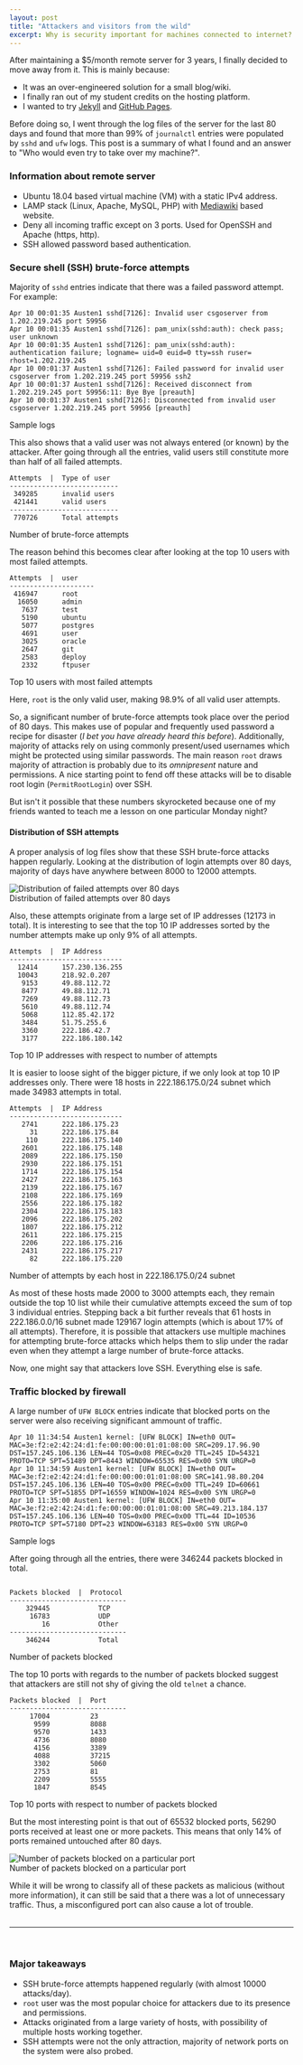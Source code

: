 ```yaml
---
layout: post
title: "Attackers and visitors from the wild"
excerpt: Why is security important for machines connected to internet? Observations from log files of a remote server.
---
```


After maintaining a $5/month remote server for 3 years, I
finally decided to move away from it. This is mainly because:
- It was an over-engineered solution for a small blog/wiki.
- I finally ran out of my student credits on the hosting platform.
- I wanted to try [Jekyll](https://jekyllrb.com/) and [GitHub Pages](https://pages.github.com/).

Before doing so, I went through the log files of the server for
the last 80 days and found that more than 99% of `journalctl` entries were
populated by `sshd` and `ufw` logs. This post is a summary of what I found
and an answer to "Who would even try to take over my machine?".

### **Information about remote server**
- Ubuntu 18.04 based virtual machine (VM) with a static IPv4 address.
- LAMP stack (Linux, Apache, MySQL, PHP) with [Mediawiki](https://www.mediawiki.org/wiki/MediaWiki) based website.
- Deny all incoming traffic except on 3 ports. Used for OpenSSH and Apache (https, http).
- SSH allowed password based authentication.

### **Secure shell (SSH) brute-force attempts**
Majority of `sshd` entries indicate that there was a failed password attempt. For example:

```
Apr 10 00:01:35 Austen1 sshd[7126]: Invalid user csgoserver from 1.202.219.245 port 59956
Apr 10 00:01:35 Austen1 sshd[7126]: pam_unix(sshd:auth): check pass; user unknown
Apr 10 00:01:35 Austen1 sshd[7126]: pam_unix(sshd:auth): authentication failure; logname= uid=0 euid=0 tty=ssh ruser= rhost=1.202.219.245
Apr 10 00:01:37 Austen1 sshd[7126]: Failed password for invalid user csgoserver from 1.202.219.245 port 59956 ssh2
Apr 10 00:01:37 Austen1 sshd[7126]: Received disconnect from 1.202.219.245 port 59956:11: Bye Bye [preauth]
Apr 10 00:01:37 Austen1 sshd[7126]: Disconnected from invalid user csgoserver 1.202.219.245 port 59956 [preauth]
```
<figcaption>Sample logs</figcaption>

This also shows that a valid user was not always entered (or known) by the attacker. After going through all the entries,
valid users still constitute more than half of all failed attempts.  

```
Attempts  |  Type of user
---------------------------
 349285      invalid users
 421441      valid users
---------------------------
 770726      Total attempts
```
<figcaption>Number of brute-force attempts</figcaption>

The reason behind this becomes clear after looking at the top 10 users with most failed attempts.

```
Attempts  |  user
---------------------
 416947      root
  16050      admin
   7637      test
   5190      ubuntu
   5077      postgres
   4691      user
   3025      oracle
   2647      git
   2583      deploy
   2332      ftpuser
```
<figcaption>Top 10 users with most failed attempts</figcaption>

Here, `root` is the only valid user, making 98.9% of all valid user attempts.

So, a significant number of brute-force attempts took place over the period of 80 days. This makes use of popular and frequently used password a recipe for disaster (_I bet you have already heard this before_). Additionally, majority of attacks rely on using commonly present/used usernames which might be protected using similar passwords. The main reason `root` draws majority of attraction is probably due to its _omnipresent_ nature and permissions. A nice starting point to fend off these attacks will be to disable root login (`PermitRootLogin`) over SSH.

But isn't it possible that these numbers skyrocketed because one of my friends wanted to teach me a lesson on one particular Monday night?

#### **Distribution of SSH attempts**
A proper analysis of log files show that these SSH brute-force attacks happen regularly. Looking at the distribution
of login attempts over 80 days, majority of days have anywhere between 8000 to 12000 attempts.  

<img alt="Distribution of failed attempts over 80 days" src="/assets/server-logs/daily-attempts.png">
<figcaption>Distribution of failed attempts over 80 days</figcaption>

Also, these attempts originate from a large set of IP addresses (12173 in total). It is interesting to see that
the top 10 IP addresses sorted by the number attempts make up only 9% of all attempts.

```
Attempts  |  IP Address
----------------------------
  12414      157.230.136.255
  10043      218.92.0.207
   9153      49.88.112.72
   8477      49.88.112.71
   7269      49.88.112.73
   5610      49.88.112.74
   5068      112.85.42.172
   3484      51.75.255.6
   3360      222.186.42.7
   3177      222.186.180.142
```
<figcaption>Top 10 IP addresses with respect to number of attempts</figcaption>

It is easier to loose sight of the bigger picture, if we only look at top 10 IP addresses only.
There were 18 hosts in 222.186.175.0/24 subnet which made 34983 attempts in total.

```
Attempts  |  IP Address
----------------------------
   2741      222.186.175.23
     31      222.186.175.84
    110      222.186.175.140
   2601      222.186.175.148
   2089      222.186.175.150
   2930      222.186.175.151
   1714      222.186.175.154
   2427      222.186.175.163
   2139      222.186.175.167
   2108      222.186.175.169
   2556      222.186.175.182
   2304      222.186.175.183
   2096      222.186.175.202
   1807      222.186.175.212
   2611      222.186.175.215
   2206      222.186.175.216
   2431      222.186.175.217
     82      222.186.175.220
```
<figcaption>Number of attempts by each host in 222.186.175.0/24 subnet</figcaption>

As most of these hosts made 2000 to 3000 attempts each, they remain outside the top 10 list
while their cumulative attempts exceed the sum of top 3 individual entries. Stepping back a bit
further reveals that 61 hosts in 222.186.0.0/16 subnet made 129167 login attempts (which is about 17%
of all attempts). Therefore, it is possible that attackers use multiple machines for
attempting brute-force attacks which helps them to slip under the radar even when they attempt a large number of brute-force attacks.

Now, one might say that attackers love SSH. Everything else is safe.

### **Traffic blocked by firewall**
A large number of `UFW BLOCK` entries indicate that blocked ports on the server were also receiving significant ammount of
traffic.  

```
Apr 10 11:34:54 Austen1 kernel: [UFW BLOCK] IN=eth0 OUT= MAC=3e:f2:e2:42:24:d1:fe:00:00:00:01:01:08:00 SRC=209.17.96.90 DST=157.245.106.136 LEN=44 TOS=0x08 PREC=0x20 TTL=245 ID=54321 PROTO=TCP SPT=51489 DPT=8443 WINDOW=65535 RES=0x00 SYN URGP=0
Apr 10 11:34:59 Austen1 kernel: [UFW BLOCK] IN=eth0 OUT= MAC=3e:f2:e2:42:24:d1:fe:00:00:00:01:01:08:00 SRC=141.98.80.204 DST=157.245.106.136 LEN=40 TOS=0x00 PREC=0x00 TTL=249 ID=60661 PROTO=TCP SPT=51855 DPT=16559 WINDOW=1024 RES=0x00 SYN URGP=0
Apr 10 11:35:00 Austen1 kernel: [UFW BLOCK] IN=eth0 OUT= MAC=3e:f2:e2:42:24:d1:fe:00:00:00:01:01:08:00 SRC=49.213.184.137 DST=157.245.106.136 LEN=40 TOS=0x00 PREC=0x00 TTL=44 ID=10536 PROTO=TCP SPT=57180 DPT=23 WINDOW=63183 RES=0x00 SYN URGP=0
```
<figcaption>Sample logs</figcaption>

After going through all the entries, there were 346244 packets blocked in total.

```

Packets blocked  |  Protocol
-----------------------------
    329445            TCP
     16783            UDP
        16            Other
-----------------------------
    346244            Total
```
<figcaption>Number of packets blocked</figcaption>

The top 10 ports with regards to the number of packets blocked suggest that attackers are still not shy of giving the old `telnet` a chance.

```
Packets blocked  |  Port
-----------------------------
     17004          23
      9599          8088
      9570          1433
      4736          8080
      4156          3389
      4088          37215
      3302          5060
      2753          81
      2209          5555
      1847          8545
```
<figcaption>Top 10 ports with respect to number of packets blocked</figcaption>

But the most interesting point is that out of 65532 blocked ports, 56290 ports received at least one or more packets. This means that only 14% of ports remained untouched after 80 days.

<img alt="Number of packets blocked on a particular port" src="/assets/server-logs/packets-blocked-ports.png">
<figcaption>Number of packets blocked on a particular port</figcaption>

While it will be wrong to classify all of these packets as malicious (without more information), it can still be said that a there was a lot of unnecessary traffic. Thus, a misconfigured
port can also cause a lot of trouble.
<br>
<br>
<hr>
<br>

### **Major takeaways**
- SSH brute-force attempts happened regularly (with almost 10000 attacks/day).  
- `root` user was the most popular choice for attackers due to its presence and permissions.  
- Attacks originated from a large variety of hosts, with possibility of multiple hosts working together.  
- SSH attempts were not the only attraction, majority of network ports on the system were also probed.
